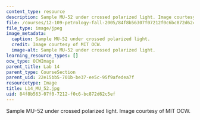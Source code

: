 ```yaml
---
content_type: resource
description: Sample MU-52 under crossed polarized light. Image courtesy of MIT OCW.
file: /courses/12-109-petrology-fall-2005/84f8b56307f07212f0c6bc872d62c5ef_L14_MU_52.jpg
file_type: image/jpeg
image_metadata:
  caption: Sample MU-52 under crossed polarized light.
  credit: Image courtesy of MIT OCW.
  image-alt: Sample MU-52 under crossed polarized light.
learning_resource_types: []
ocw_type: OCWImage
parent_title: Lab 14
parent_type: CourseSection
parent_uid: 22e15bb5-701b-be37-ee5c-95f9afedea7f
resourcetype: Image
title: L14_MU_52.jpg
uid: 84f8b563-07f0-7212-f0c6-bc872d62c5ef
---
```

Sample MU-52 under crossed polarized light. Image courtesy of MIT OCW.

